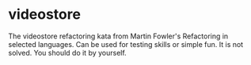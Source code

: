 videostore
==========

The videostore refactoring kata from Martin Fowler's Refactoring in selected languages. Can be used for testing skills or simple fun. It is not solved. You should do it by yourself.

